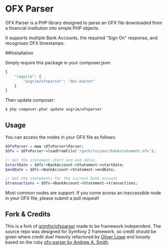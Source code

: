 OFX Parser
=================

OFX Parser is a PHP library designed to parse an OFX file downloaded from a financial institution into simple PHP objects. 

It supports multiple Bank Accounts, the required "Sign On" response, and recognises OFX timestamps.


##Installation

Simply require this package in your composer.json:

```js
{
    "require": {
        "asgrim/ofxparser": "dev-master"
    }
}
```

Then update composer:

```bash
$ php composer.phar update asgrim/ofxparser
```

## Usage
You can access the nodes in your OFX file as follows:

```php
$OfxParser = new \OfxParser\Parser;
$Ofx = $OfxParser->loadFromFile('/path/to/your/bankstatement.ofx');

// Get the statement start and end dates
$startDate = $Ofx->BankAccount->Statement->startDate;
$endDate = $Ofx->BankAccount->Statement->endDate;

// Get the statements for the current bank account
$transactions = $Ofx->BankAccount->Statement->transactions;
```

Most common nodes are support. If you come across an inaccessible node in your OFX file, please submit a pull request!


## Fork & Credits
This is a fork of [grimfor/ofxparser](https://github.com/Grimfor/ofxparser) made to be framework independent. The source repo was designed for Symfony 2 framework, so credit should be given where credit due!
Heavily refactored by [Oliver Lowe](https://github.com/loweoj) and loosely based on the ruby [ofx-parser by Andrew A. Smith](https://github.com/aasmith/ofx-parser).
